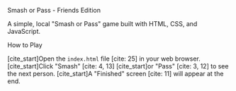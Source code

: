Smash or Pass - Friends Edition

A simple, local "Smash or Pass" game built with HTML, CSS, and JavaScript.



How to Play

[cite_start]Open the `index.html` file [cite: 25] in your web browser. [cite_start]Click "Smash" [cite: 4, 13] [cite_start]or "Pass" [cite: 3, 12] to see the next person. [cite_start]A "Finished" screen [cite: 11] will appear at the end.
